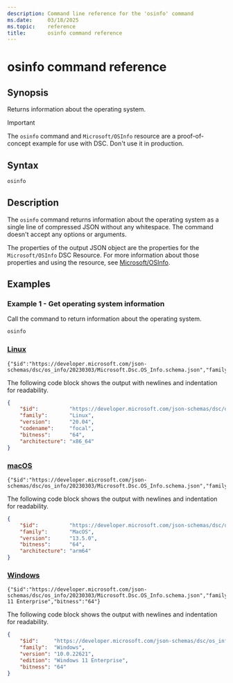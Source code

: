 ```yaml
---
description: Command line reference for the 'osinfo' command
ms.date:     03/18/2025
ms.topic:    reference
title:       osinfo command reference
---
```


# osinfo command reference

## Synopsis

Returns information about the operating system.

> [!IMPORTANT]
> The `osinfo` command and `Microsoft/OSInfo` resource are a proof-of-concept example for use with
> DSC. Don't use it in production.

## Syntax

```sh
osinfo
```

## Description

The `osinfo` command returns information about the operating system as a single line of compressed
JSON without any whitespace. The command doesn't accept any options or arguments.

The properties of the output JSON object are the properties for the `Microsoft/OSInfo` DSC
Resource. For more information about those properties and using the resource, see
[Microsoft/OSInfo][01].

## Examples

### Example 1 - Get operating system information

Call the command to return information about the operating system.

```sh
osinfo
```

### [Linux](#tab/linux)

```Output
{"$id":"https://developer.microsoft.com/json-schemas/dsc/os_info/20230303/Microsoft.Dsc.OS_Info.schema.json","family":"Linux","version":"20.04","codename":"focal","bitness":"64","architecture":"x86_64"}
```

The following code block shows the output with newlines and indentation for readability.

```json
{
    "$id":          "https://developer.microsoft.com/json-schemas/dsc/os_info/20230303/Microsoft.Dsc.OS_Info.schema.json",
    "family":       "Linux",
    "version":      "20.04",
    "codename":     "focal",
    "bitness":      "64",
    "architecture": "x86_64"
}
```

### [macOS](#tab/macos)

```Output
{"$id":"https://developer.microsoft.com/json-schemas/dsc/os_info/20230303/Microsoft.Dsc.OS_Info.schema.json","family":"MacOS","version":"13.5.0","bitness":"64","architecture":"arm64"}
```

The following code block shows the output with newlines and indentation for readability.

```json
{
    "$id":          "https://developer.microsoft.com/json-schemas/dsc/os_info/20230303/Microsoft.Dsc.OS_Info.schema.json",
    "family":       "MacOS",
    "version":      "13.5.0",
    "bitness":      "64",
    "architecture": "arm64"
}
```

### [Windows](#tab/windows)

```Output
{"$id":"https://developer.microsoft.com/json-schemas/dsc/os_info/20230303/Microsoft.Dsc.OS_Info.schema.json","family":"Windows","version":"10.0.22621","edition":"Windows 11 Enterprise","bitness":"64"}
```

The following code block shows the output with newlines and indentation for readability.

```json
{
    "$id":     "https://developer.microsoft.com/json-schemas/dsc/os_info/20230303/Microsoft.Dsc.OS_Info.schema.json",
    "family":  "Windows",
    "version": "10.0.22621",
    "edition": "Windows 11 Enterprise",
    "bitness": "64"
}
```

<!-- Link references -->
[01]: ../resources/microsoft/osinfo/index.md
